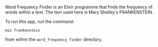 Word Frequency Finder is an Elixir programme that finds the frequency of words within a text. The text used here is Mary Shelley's FRANKENSTEIN.

To run this app, run the command:

`mix frankenstein`

from within the `word_frequency_finder` directory.
